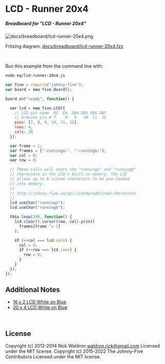 <!--remove-start-->

# LCD - Runner 20x4

<!--remove-end-->






##### Breadboard for "LCD - Runner 20x4"



![docs/breadboard/lcd-runner-20x4.png](breadboard/lcd-runner-20x4.png)<br>

Fritzing diagram: [docs/breadboard/lcd-runner-20x4.fzz](breadboard/lcd-runner-20x4.fzz)

&nbsp;




Run this example from the command line with:
```bash
node eg/lcd-runner-20x4.js
```


```javascript
var five = require("johnny-five");
var board = new five.Board();

board.on("ready", function() {

  var lcd = new five.LCD({
    // LCD pin name  RS  EN  DB4 DB5 DB6 DB7
    // Arduino pin # 7    8   9   10  11  12
    pins: [7, 8, 9, 10, 11, 12],
    rows: 4,
    cols: 20
  });

  var frame = 1;
  var frames = [":runninga:", ":runningb:"];
  var col = 0;
  var row = 0;

  // These calls will store the "runninga" and "runningb"
  // characters in the LCD's built-in memory. The LCD
  // allows up to 8 custom characters to be pre-loaded
  // into memory.
  //
  // http://johnny-five.io/api/lcd/#predefined-characters
  //
  lcd.useChar("runninga");
  lcd.useChar("runningb");

  this.loop(300, function() {
    lcd.clear().cursor(row, col).print(
      frames[frame ^= 1]
    );

    if (++col === lcd.cols) {
      col = 0;
      if (++row === lcd.rows) {
        row = 0;
      }
    }
  });
});


```








## Additional Notes
- [16 x 2 LCD White on Blue](http://www.hacktronics.com/LCDs/16-x-2-LCD-White-on-Blue/flypage.tpl.html)
- [20 x 4 LCD White on Blue](http://www.hacktronics.com/LCDs/20-x-4-LCD-White-on-Blue/flypage.tpl.html)

&nbsp;

<!--remove-start-->

## License
Copyright (c) 2012-2014 Rick Waldron <waldron.rick@gmail.com>
Licensed under the MIT license.
Copyright (c) 2015-2022 The Johnny-Five Contributors
Licensed under the MIT license.

<!--remove-end-->
